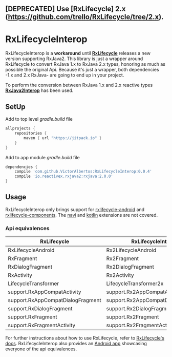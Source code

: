 ## [DEPRECATED] Use [RxLifecycle] 2.x (https://github.com/trello/RxLifecycle/tree/2.x).

# RxLifecycleInterop

RxLifecycleInterop is a **workaround** until [**RxLifecycle**](https://github.com/trello/RxLifecycle) releases a new version supporting RxJava2. This library is just a wrapper around RxLifecycle to convert RxJava 1.x to RxJava 2.x types, honoring as much as possible the original Api. Because it's just a wrapper, both dependencies -1.x and 2.x RxJava- are going to end up in your project.  

To perform the conversion between RxJava 1.x and 2.x reactive types [**RxJava2Interop**](https://github.com/akarnokd/RxJava2Interop) has been used. 


## SetUp
Add to top level *gradle.build* file

```gradle
allprojects {
    repositories {
        maven { url "https://jitpack.io" }
    }
}
```

Add to app module *gradle.build* file
```gradle
dependencies {
    compile 'com.github.VictorAlbertos:RxLifecycleInterop:0.0.4'
    compile 'io.reactivex.rxjava2:rxjava:2.0.0'
}
```

## Usage
RxLifecycleInterop only brings support for [rxlifecycle-android](https://github.com/trello/RxLifecycle/tree/master/rxlifecycle-android) and [rxlifecycle-components](https://github.com/trello/RxLifecycle/tree/master/rxlifecycle-components). The  [navi](https://github.com/trello/RxLifecycle/tree/master/rxlifecycle-navi) and [kotlin](https://github.com/trello/RxLifecycle/tree/master/rxlifecycle-kotlin) extensions are not covered.

### Api equivalences

| RxLifecycle  | RxLifecycleInterop |
| ------------- | ------------- |
| RxLifecycleAndroid  | Rx2LifecycleAndroid  |
| RxFragment  | Rx2Fragment  |
| RxDialogFragment  | Rx2DialogFragment  |
| RxActivity  | Rx2Activity  |
| LifecycleTransformer  | LifecycleTransformer2x  |
| support.RxAppCompatActivity  | support.Rx2AppCompatActivity  |
| support.RxAppCompatDialogFragment  | support.Rx2AppCompatDialogFragment  |
| support.RxDialogFragment  | support.Rx2DialogFragment  |
| support.RxFragment  | support.Rx2Fragment  |
| support.RxFragmentActivity  | support.Rx2FragmentActivity  |


For further instructions about how to use RxLifecycle, refer to [RxLifecycle's docs](https://github.com/trello/RxLifecycle). RxLifecycleInterop also provides an [Android app](https://github.com/VictorAlbertos/RxLifecycleInterop/tree/master/android-test) showcasing everyone of the api equivalences.
